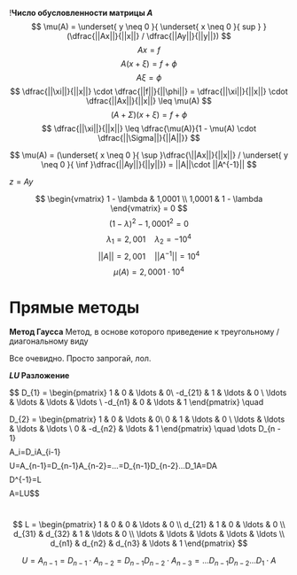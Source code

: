 !**Число обусловленности матрицы $A$**
$$
\mu(A) = \underset{ y \neq 0 }{ \underset{ x \neq 0 }{ sup } }(\dfrac{||Ax||}{||x||} / \dfrac{||Ay||}{||y||})
$$
$$
Ax = f
$$
$$
A(x + \xi) = f + \phi
$$
$$
A \xi = \phi
$$
$$
\dfrac{||\xi||}{||x||} \cdot \dfrac{||f||}{||\phi||} = \dfrac{||\xi||}{||x||} \cdot \dfrac{||Ax||}{||x||} \leq \mu(A)
$$
$$
(A + \Sigma)(x + \xi) = f+ \phi
$$
$$
\dfrac{||\xi||}{||x||} \leq \dfrac{\mu(A)}{1 - \mu(A) \cdot \dfrac{||\Sigma||}{||A||}}
$$

$$
\mu(A) =  (\underset{ x \neq 0 }{ \sup }\dfrac{\||Ax||}{||x||} / \underset{ y \neq 0 }{ \inf }\dfrac{||Ay||}{||y||}) = ||A||\cdot ||A^{-1}||
$$

$z = Ay$

$$
\begin{vmatrix}
1 - \lambda & 1,0001 \\
1,0001 & 1 - \lambda
\end{vmatrix} = 0
$$
$$
(1 - \lambda)^2 - 1, 0001^2 = 0
$$
$$
\lambda_{1} = 2,001  \quad  \lambda_{2} = -10^4
$$
$$
||A|| = 2,001  \quad ||A^{-1}|| = 10^4 
$$
$$
\mu(A) = 2,0001 \cdot 10^4
$$

# Прямые методы 
**Метод Гаусса**
	Метод, в основе которого приведение к треугольному / диагональному виду

Все очевидно. Просто запрогай, лол.


**$LU$ Разложение**

$$
D_{1} = \begin{pmatrix}
1 & 0 & \ldots & 0\\
-d_{21} & 1 & \ldots & 0 \\
\ldots & \ldots & \ldots & \ldots \\
-d_{n1} & 0 & \ldots & 1
\end{pmatrix}  \quad 

D_{2} = \begin{pmatrix}
1 & 0 & \ldots & 0\\
0 & 1 & \ldots & 0 \\
\ldots & \ldots & \ldots & \ldots \\
0 & -d_{n2} & \ldots & 1
\end{pmatrix}  \quad 
\dots
D_{n - 1}
$$
$$A_i=D_iA_{i-1}$$
$$U=A_{n-1}=D_{n-1}A_{n-2}=...=D_{n-1}D_{n-2}...D_1A=DA$$
$$D^{-1}=L$$
$$A=LU$$


\
$$
L = \begin{pmatrix}
1 & 0 & 0 & \ldots & 0 \\
d_{21} & 1 & 0  & \ldots & 0 \\
d_{31} & d_{32} & 1 & \ldots & 0 \\
\ldots & \ldots & \ldots & \ldots & \ldots \\
d_{n1} & d_{n2} & d_{n3} & \ldots & 1
\end{pmatrix}
$$

$$
U = A_{n - 1} = D_{n - 1} \cdot A_{n - 2} = D_{n - 1} D_{n - 2} \cdot A_{n - 3} = \dots D_{n - 1}D_{n - 2} \dots D_{1} \cdot A
$$